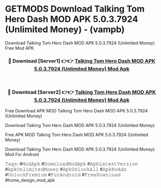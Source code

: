 # GETMODS Download Talking Tom Hero Dash MOD APK 5.0.3.7924 (Unlimited Money) - (vampb)
Download Talking Tom Hero Dash MOD APK 5.0.3.7924 (Unlimited Money) Free Mod APK

<div align="center">
<h3>🔴 Download [Server1] 👉👉 <a href="https://apk-comot.site?title=Talking_Tom_Hero_Dash_MOD_APK_5.0.3.7924_(Unlimited_Money)">Talking Tom Hero Dash MOD APK 5.0.3.7924 (Unlimited Money) Mod Apk</a></h3><br>

<h3>🔴 Download [Server2] 👉👉 <a href="https://apk-comot.site?title=Talking_Tom_Hero_Dash_MOD_APK_5.0.3.7924_(Unlimited_Money)">Talking Tom Hero Dash MOD APK 5.0.3.7924 (Unlimited Money) Mod Apk</a></h3>
</div>


Free Download APK MOD Talking Tom Hero Dash MOD APK 5.0.3.7924 (Unlimited Money)

Download Talking Tom Hero Dash MOD APK 5.0.3.7924 (Unlimited Money) 

Free APK MOD Talking Tom Hero Dash MOD APK 5.0.3.7924 (Unlimited Money) 

Download Talking Tom Hero Dash MOD APK 5.0.3.7924 (Unlimited Money) Mod For Android

𝚃𝚊𝚐𝚜: #𝙼𝚘𝚍𝙰𝚙𝚔 #𝙳𝚘𝚠𝚗𝚕𝚘𝚊𝚍𝙼𝚘𝚍𝙰𝚙𝚔 #𝙰𝚙𝚔𝙻𝚊𝚝𝚎𝚜𝚝𝚅𝚎𝚛𝚜𝚒𝚘𝚗 #𝙰𝚙𝚔𝚄𝚗𝚕𝚒𝚖𝚒𝚝𝚎𝚍𝙼𝚘𝚗𝚎𝚢 #𝙰𝚙𝚔𝚄𝚗𝚕𝚘𝚌𝚔𝙰𝚕𝚕 #𝙰𝚙𝚔𝙽𝚘𝙰𝚍𝚜 #𝚄𝚗𝚕𝚘𝚌𝚔𝙿𝚛𝚎𝚖𝚒𝚞𝚖 #𝙵𝚘𝚛𝙰𝚗𝚍𝚛𝚘𝚒𝚍 #𝙵𝚛𝚎𝚎𝙳𝚘𝚠𝚗𝚕𝚘𝚊𝚍 #home_design_mod_apk